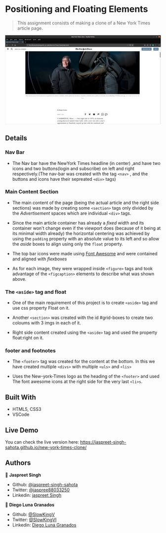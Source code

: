 # Positioning and Floating Elements

> This assignment consists of making a clone of a New York Times article page.

![Page Screenshot](screenshots/screenshot1.png)

## Details  

### Nav Bar 
- The Nav bar have the NewYork Times headline (in center) ,and have two icons and two buttons(login and subscribe) on left and right respectively.(The nav-bar was created with the tag `<nav>` , and the buttons and icons have their sepreated `<div>` tags)

### Main Content Section

- The main content of the page (being the actual article and the right side sections) was made by creating some `<section>` tags only divided by the *Advertisement* spaces which are individual `<div>` tags.

- Since the main article container has already a *fixed* width and its container won't change even if the viewport does (because of it being at its minimal width already) the horizontal centering was achieved by using the `padding` property with an absolute value to its left and so allow the *aside* boxes to align using only the `float` property.

- The top bar icons were made using [Font Awesome](https://fontawesome.com/) and were contained and aligned with *flexboxes*

- As for each image, they were wrapped inside `<figure>` tags and took advantage of the `<figcaption>` elements to describe what was shown above.

### The `<aside>` tag and float

- One of the main requirement of this project is to create `<aside>` tag and use css property Float on it.

- Another `<section>` was created with the id #grid-boxes to create two coloums with 3 imgs in each of it.

- Right side content created  using the `<aside>` tag and used the property float:right on it.

### footer and footnotes 

- The `<footer>` tag was created for the content at the bottom. In this we have created multiple `<divs>` with multiple `<uls>` and `<lis>`

- Uses the New-york-Times logo as the heading of the `<footer>` and used The font awesome icons
at the right side for the very last `<li>s`.

## Built With

- HTML5, CSS3
- VSCode

## Live Demo
You can check the live version here: https://jaspreet-singh-sahota.github.io/new-york-times-clone/

## Authors

👤 **Jaspreet Singh**
- Github: [@jaspreet-singh-sahota](https://github.com/jaspreet-singh-sahota)
- Twitter: [@jaspree88033250](https://twitter.com/jaspree88033250)
- Linkedin: [jaspreet Singh](https://www.linkedin.com/in/jaspreet-singh-a28286146/)

👤 **Diego Luna Granados**
- Github: [@SlowKingV](https://github.com/SlowKingV)
- Twitter: [@SlowKingVI](https://twitter.com/SlowKingVI)
- Linkedin: [Diego Luna Granados](https://www.linkedin.com/in/diego-luna-granados-64007b197/)
